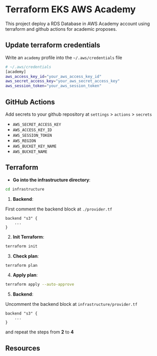 # Terraform EKS AWS Academy

This project deploy a RDS Database in AWS Academy account using terraform and github actions for academic proposes.

## Update terraform credentials

Write an `academy` profile into the `~/.aws/credentials` file

```sh
# ~/.aws/credentials
[academy]
aws_access_key_id="your_aws_access_key_id"
aws_secret_access_key="your_aws_secret_access_key"
aws_session_token="your_aws_session_token"
```

## GitHub Actions

Add secrets to your github repository at `settings` > `actions` > `secrets`

- `AWS_SECRET_ACCESS_KEY`
- `AWS_ACCESS_KEY_ID`
- `AWS_SESSION_TOKEN`
- `AWS_REGION`
- `AWS_BUCKET_KEY_NAME`
- `AWS_BUCKET_NAME`

## Terraform

- **Go into the infrastructure directory**:

```sh
cd infrastructure
```

1. **Backend**:

First comment the backend block at `./provider.tf`

```hcl
backend "s3" {
    ...
}
```

2. **Init Terraform**:

```sh
terraform init
```

3. **Check plan**:

```sh
terraform plan
```

4. **Apply plan**:

```sh
terraform apply --auto-approve
```

5.  **Backend**:

Uncomment the backend block at `infrastructure/provider.tf`

```hcl
backend "s3" {
    ...
}
```

and repeat the steps from **2** to **4**

## Resources

